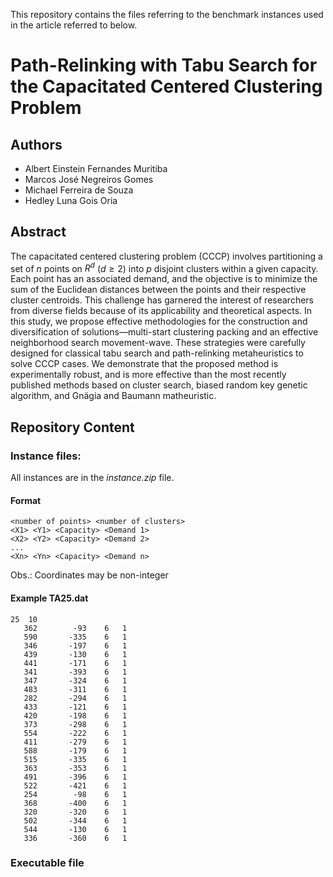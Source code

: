 This repository contains the files referring to the benchmark instances used in the article referred to below.

# Path-Relinking with Tabu Search for the Capacitated Centered Clustering Problem

## Authors

* Albert Einstein Fernandes Muritiba
* Marcos José Negreiros Gomes
* Michael Ferreira de Souza
* Hedley Luna Gois Oria 
 
## Abstract 

The capacitated centered clustering problem (CCCP) involves partitioning a set of $n$ points on $R^d$ ($d\ge2$) into $p$ disjoint clusters within a given capacity. Each point has an associated demand, and the objective is to minimize the sum of the Euclidean distances between the points and their respective cluster centroids. This challenge has garnered the interest of researchers from diverse fields because of its applicability and theoretical aspects. In this study, we propose effective methodologies for the construction and diversification of solutions—multi-start clustering packing and an effective neighborhood search movement-wave. These strategies were carefully designed for classical tabu search and path-relinking metaheuristics to solve CCCP cases. We demonstrate that the proposed method is experimentally robust, and is more effective than the most recently published methods based on cluster search, biased random key genetic algorithm, and Gnägia and Baumann matheuristic.

## Repository Content

### Instance files:

All instances are in the *instance.zip* file.

#### Format 

```
<number of points> <number of clusters>
<X1> <Y1> <Capacity> <Demand 1>
<X2> <Y2> <Capacity> <Demand 2>
...
<Xn> <Yn> <Capacity> <Demand n>

```
Obs.: Coordinates may be non-integer

#### Example TA25.dat


    25  10
       362        -93    6   1
       590       -335    6   1
       346       -197    6   1
       439       -130    6   1
       441       -171    6   1
       341       -393    6   1
       347       -324    6   1
       483       -311    6   1
       282       -294    6   1
       433       -121    6   1
       420       -198    6   1
       373       -298    6   1
       554       -222    6   1
       411       -279    6   1
       588       -179    6   1
       515       -335    6   1
       363       -353    6   1
       491       -396    6   1
       522       -421    6   1
       254        -98    6   1
       368       -400    6   1
       320       -320    6   1
       502       -344    6   1
       544       -130    6   1
       336       -360    6   1




 
### Executable file
